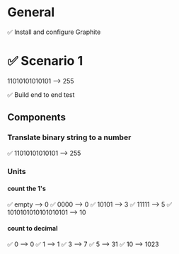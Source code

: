 # General
✅ Install and configure Graphite

# ✅ Scenario 1
11010101010101 --> 255

✅ Build end to end test

## Components
### Translate binary string to a number
✅ 11010101010101 --> 255

### Units
#### count the 1's
✅ empty --> 0
✅ 0000 --> 0
✅ 10101 --> 3
✅ 11111 --> 5
✅ 1010101010101010101 --> 10

#### count to decimal
✅ 0 --> 0
✅ 1 --> 1
✅ 3 --> 7
✅ 5 --> 31
✅ 10 --> 1023
